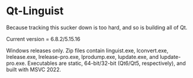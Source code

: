 Qt-Linguist
===========
Because tracking this sucker down is too hard, and so is building all of Qt.

Current version = 6.8.2/5.15.16

Windows releases only. Zip files contain linguist.exe, lconvert.exe, lrelease.exe, lrelease-pro.exe, lprodump.exe, lupdate.exe, and lupdate-pro.exe. Executables are static, 64-bit/32-bit (Qt6/Qt5, respectively), and built with MSVC 2022.

